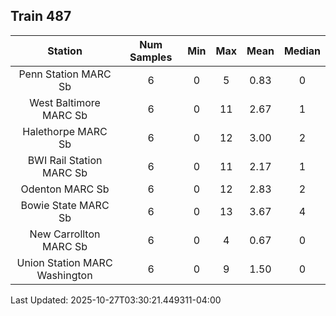 ## Train 487

| Station | Num Samples | Min | Max | Mean | Median |
| :-----: | :---------: | :-: | :-: | :--: | :----: |
| Penn Station MARC Sb | 6 | 0 | 5 | 0.83 | 0 |
| West Baltimore MARC Sb | 6 | 0 | 11 | 2.67 | 1 |
| Halethorpe MARC Sb | 6 | 0 | 12 | 3.00 | 2 |
| BWI Rail Station MARC Sb | 6 | 0 | 11 | 2.17 | 1 |
| Odenton MARC Sb | 6 | 0 | 12 | 2.83 | 2 |
| Bowie State MARC Sb | 6 | 0 | 13 | 3.67 | 4 |
| New Carrollton MARC Sb | 6 | 0 | 4 | 0.67 | 0 |
| Union Station MARC Washington | 6 | 0 | 9 | 1.50 | 0 |


Last Updated: 2025-10-27T03:30:21.449311-04:00